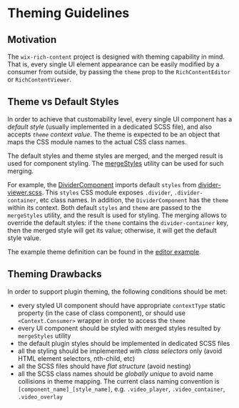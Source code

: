 # Theming Guidelines

## Motivation

The `wix-rich-content` project is designed with theming capability in mind. That is, every single UI element appearance can be easily modified by a consumer from outside, by passing the `theme` prop to the `RichContentEditor` or `RichContentViewer`.

## Theme vs Default Styles

In order to achieve that customability level, every single UI component has a *default style* (usually implemented in a dedicated SCSS file), and also accepts *`theme` context value*. The theme is expected to be an object that maps the CSS module names to the actual CSS class names.

The default styles and theme styles are merged, and the merged result is used for component styling. The [mergeStyles](https://github.com/wix-incubator/rich-content/blob/master/packages/common/web/src/Utils/mergeStyles.js) utility can be used for such merging.

For example, the [DividerComponent](https://github.com/wix-incubator/rich-content/blob/master/packages/plugin-divider/web/src/components/divider-component.jsx) imports default `styles` from [divider-viewer.scss](https://github.com/wix-incubator/rich-content/blob/master/packages/plugin-divider/web/statics/styles/divider-viewer.scss). This `styles` CSS module exposes `.divider`, `.divider-container`, etc class names. In addition, the `DividerComponent` has the `theme` within its context. Both default `styles` and `theme` are passed to the `mergeStyles` utility, and the result is used for styling. The merging allows to override the default styles: if the `theme` contains the `divider-container` key, then the merged style will get its value; otherwise, it will get the default style value.

The example theme definition can be found in the [editor example](https://github.com/wix-incubator/rich-content/tree/master/examples/editor/src/theme).

## Theming Drawbacks

In order to support plugin theming, the following conditions should be met:

- every styled UI component should have appropriate `contextType` static property (in the case of class component), or should use `<Context.Consumer>` wrapper in order to access the `theme`
- every UI component should be styled with merged styles resulted by `mergeStyles` utility
- the default plugin styles should be implemented in dedicated SCSS files
- all the styling should be implemented with *class selectors* only (avoid HTML element selectors, nth-child, etc)
- all the SCSS files should have *flat structure* (avoid nesting)
- all the SCSS class names should be *globally unique* to avoid name collisions in theme mapping. The current class naming convention is `[component_name]_[style_name]`, e.g. `.video_player`, `.video_container`, `.video_overlay`
